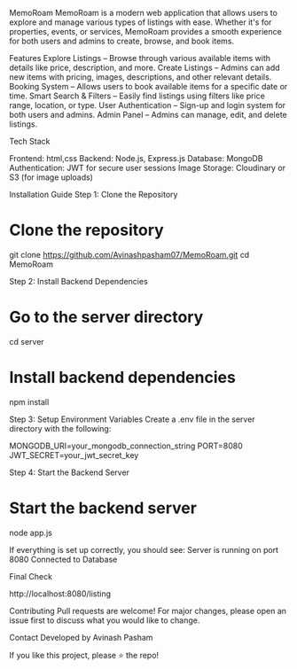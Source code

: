 MemoRoam
MemoRoam is a modern web application that allows users to explore and manage various types of listings with ease.
Whether it's for properties, events, or services, MemoRoam provides a smooth experience for both users and admins to create, browse, and book items.

Features
Explore Listings – Browse through various available items with details like price, description, and more.
Create Listings – Admins can add new items with pricing, images, descriptions, and other relevant details.
Booking System – Allows users to book available items for a specific date or time.
Smart Search & Filters – Easily find listings using filters like price range, location, or type.
User Authentication – Sign-up and login system for both users and admins.
Admin Panel – Admins can manage, edit, and delete listings.

Tech Stack

Frontend: html,css
Backend: Node.js, Express.js
Database: MongoDB
Authentication: JWT for secure user sessions
Image Storage: Cloudinary or S3 (for image uploads)

Installation Guide
Step 1: Clone the Repository
# Clone the repository
git clone https://github.com/Avinashpasham07/MemoRoam.git
cd MemoRoam

Step 2: Install Backend Dependencies
# Go to the server directory
cd server

# Install backend dependencies
npm install

Step 3: Setup Environment Variables
Create a .env file in the server directory with the following:

MONGODB_URI=your_mongodb_connection_string
PORT=8080
JWT_SECRET=your_jwt_secret_key

Step 4: Start the Backend Server
# Start the backend server

node app.js

If everything is set up correctly, you should see:
Server is running on port 8080
Connected to Database

 Final Check
 
http://localhost:8080/listing


Contributing
Pull requests are welcome! For major changes, please open an issue first to discuss what you would like to change.

Contact
Developed by Avinash Pasham

If you like this project, please ⭐ the repo!
